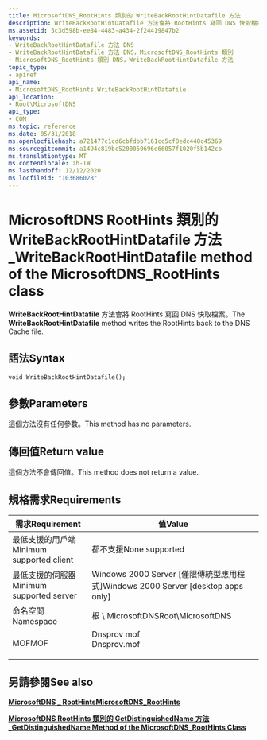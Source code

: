```yaml
---
title: MicrosoftDNS_RootHints 類別的 WriteBackRootHintDatafile 方法
description: WriteBackRootHintDatafile 方法會將 RootHints 寫回 DNS 快取檔案。
ms.assetid: 5c3d598b-ee84-4483-a434-2f24419847b2
keywords:
- WriteBackRootHintDatafile 方法 DNS
- WriteBackRootHintDatafile 方法 DNS，MicrosoftDNS_RootHints 類別
- MicrosoftDNS_RootHints 類別 DNS，WriteBackRootHintDatafile 方法
topic_type:
- apiref
api_name:
- MicrosoftDNS_RootHints.WriteBackRootHintDatafile
api_location:
- Root\MicrosoftDNS
api_type:
- COM
ms.topic: reference
ms.date: 05/31/2018
ms.openlocfilehash: a721477c1cd6cbfdbb7161cc5cf8edc448c45369
ms.sourcegitcommit: a1494c819bc5200050696e66057f1020f5b142cb
ms.translationtype: MT
ms.contentlocale: zh-TW
ms.lasthandoff: 12/12/2020
ms.locfileid: "103686028"
---
```

# <a name="writebackroothintdatafile-method-of-the-microsoftdns_roothints-class"></a><span data-ttu-id="cd229-106">MicrosoftDNS RootHints 類別的 WriteBackRootHintDatafile 方法 \_</span><span class="sxs-lookup"><span data-stu-id="cd229-106">WriteBackRootHintDatafile method of the MicrosoftDNS\_RootHints class</span></span>

<span data-ttu-id="cd229-107">**WriteBackRootHintDatafile** 方法會將 RootHints 寫回 DNS 快取檔案。</span><span class="sxs-lookup"><span data-stu-id="cd229-107">The **WriteBackRootHintDatafile** method writes the RootHints back to the DNS Cache file.</span></span>

## <a name="syntax"></a><span data-ttu-id="cd229-108">語法</span><span class="sxs-lookup"><span data-stu-id="cd229-108">Syntax</span></span>


```mof
void WriteBackRootHintDatafile();
```



## <a name="parameters"></a><span data-ttu-id="cd229-109">參數</span><span class="sxs-lookup"><span data-stu-id="cd229-109">Parameters</span></span>

<span data-ttu-id="cd229-110">這個方法沒有任何參數。</span><span class="sxs-lookup"><span data-stu-id="cd229-110">This method has no parameters.</span></span>

## <a name="return-value"></a><span data-ttu-id="cd229-111">傳回值</span><span class="sxs-lookup"><span data-stu-id="cd229-111">Return value</span></span>

<span data-ttu-id="cd229-112">這個方法不會傳回值。</span><span class="sxs-lookup"><span data-stu-id="cd229-112">This method does not return a value.</span></span>

## <a name="requirements"></a><span data-ttu-id="cd229-113">規格需求</span><span class="sxs-lookup"><span data-stu-id="cd229-113">Requirements</span></span>



| <span data-ttu-id="cd229-114">需求</span><span class="sxs-lookup"><span data-stu-id="cd229-114">Requirement</span></span> | <span data-ttu-id="cd229-115">值</span><span class="sxs-lookup"><span data-stu-id="cd229-115">Value</span></span> |
|-------------------------------------|----------------------------------------------------------------------------------------|
| <span data-ttu-id="cd229-116">最低支援的用戶端</span><span class="sxs-lookup"><span data-stu-id="cd229-116">Minimum supported client</span></span><br/> | <span data-ttu-id="cd229-117">都不支援</span><span class="sxs-lookup"><span data-stu-id="cd229-117">None supported</span></span><br/>                                                              |
| <span data-ttu-id="cd229-118">最低支援的伺服器</span><span class="sxs-lookup"><span data-stu-id="cd229-118">Minimum supported server</span></span><br/> | <span data-ttu-id="cd229-119">Windows 2000 Server \[僅限傳統型應用程式\]</span><span class="sxs-lookup"><span data-stu-id="cd229-119">Windows 2000 Server \[desktop apps only\]</span></span><br/>                                   |
| <span data-ttu-id="cd229-120">命名空間</span><span class="sxs-lookup"><span data-stu-id="cd229-120">Namespace</span></span><br/>                | <span data-ttu-id="cd229-121">根 \\ MicrosoftDNS</span><span class="sxs-lookup"><span data-stu-id="cd229-121">Root\\MicrosoftDNS</span></span><br/>                                                          |
| <span data-ttu-id="cd229-122">MOF</span><span class="sxs-lookup"><span data-stu-id="cd229-122">MOF</span></span><br/>                      | <dl> <span data-ttu-id="cd229-123"><dt>Dnsprov mof</dt></span><span class="sxs-lookup"><span data-stu-id="cd229-123"><dt>Dnsprov.mof</dt></span></span> </dl> |



## <a name="see-also"></a><span data-ttu-id="cd229-124">另請參閱</span><span class="sxs-lookup"><span data-stu-id="cd229-124">See also</span></span>

<dl> <dt>

[<span data-ttu-id="cd229-125">**MicrosoftDNS \_ RootHints**</span><span class="sxs-lookup"><span data-stu-id="cd229-125">**MicrosoftDNS\_RootHints**</span></span>](microsoftdns-roothints.md)
</dt> <dt>

[<span data-ttu-id="cd229-126">**MicrosoftDNS RootHints 類別的 GetDistinguishedName 方法 \_**</span><span class="sxs-lookup"><span data-stu-id="cd229-126">**GetDistinguishedName Method of the MicrosoftDNS\_RootHints Class**</span></span>](microsoftdns-roothints-getdistinguishedname.md)
</dt> </dl>

 

 





